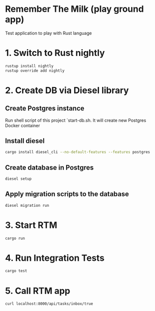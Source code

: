 # Remember The Milk (play ground app)

Test application to play with Rust language

# 1. Switch to Rust nightly
```sh
rustup install nightly
rustup override add nightly
```

# 2. Create DB via Diesel library
## Create Postgres instance

Run shell script of this project `start-db.sh. It will create new Postgres Docker container

## Install diesel 
```sh
cargo install diesel_cli --no-default-features --features postgres
```

## Create database in Postgres
```sh
diesel setup
```

## Apply migration scripts to the database 
```sh
diesel migration run
```

# 3. Start RTM
```sh
cargo run 
```

# 4. Run Integration Tests
```sh
cargo test 
```

# 5. Call RTM app
```sh
curl localhost:8000/api/tasks/inbox/true 
```